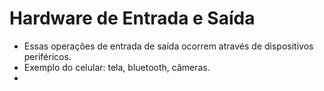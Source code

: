 # Hardware de Entrada e Saída

- Essas operações de entrada de saída ocorrem através de dispositivos periféricos.
- Exemplo do celular: tela, bluetooth, câmeras.
- 
